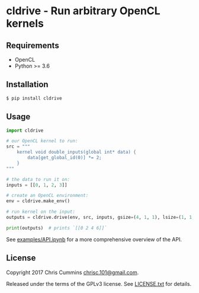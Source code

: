 # cldrive - Run arbitrary OpenCL kernels

## Requirements
* OpenCL
* Python >= 3.6

## Installation

```sh
$ pip install cldrive
```


## Usage

```py
import cldrive

# our OpenCL kernel to run:
src = """
    kernel void double_inputs(global int* data) {
        data[get_global_id(0)] *= 2;
    }
"""

# the data to run it on:
inputs = [[0, 1, 2, 3]]

# create an OpenCL environment:
env = cldrive.make_env()

# run kernel on the input:
outputs = cldrive.drive(env, src, inputs, gsize=(4, 1, 1), lsize=(1, 1, 1))

print(outputs)  # prints `[[0 2 4 6]]`
```

See [examples/API.ipynb](https://github.com/ChrisCummins/cldrive/blob/master/examples/API.ipynb) for a more comprehensive overview of the API.


## License

Copyright 2017 Chris Cummins <chrisc.101@gmail.com>.

Released under the terms of the GPLv3 license. See [LICENSE.txt](/LICENSE.txt)
for details.
